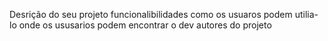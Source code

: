Desrição do seu projeto
funcionalibilidades
como os usuaros podem utilia-lo
onde os ususarios podem encontrar o dev
autores do projeto
